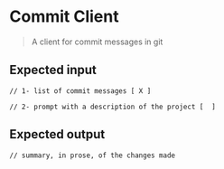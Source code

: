 # Commit Client
> A client for commit messages in git

## Expected input
```
// 1- list of commit messages [ X ]

// 2- prompt with a description of the project [  ]
```

## Expected output
```
// summary, in prose, of the changes made
```
